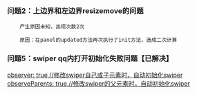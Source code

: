 
### 问题2：上边界和左边界resizemove的问题

        产生原因未知，出现次数2次

        原因：在panel的updated方法再次执行了init方法，造成二次计算


### 问题5：swiper  qq内打开初始化失败问题【已解决】


[observer: true,//修改swiper自己或子元素时，自动初始化swiper
observeParents: true,//修改swiper的父元素时，自动初始化swiper](https://zhidao.baidu.com/question/877878915665805572.html)
